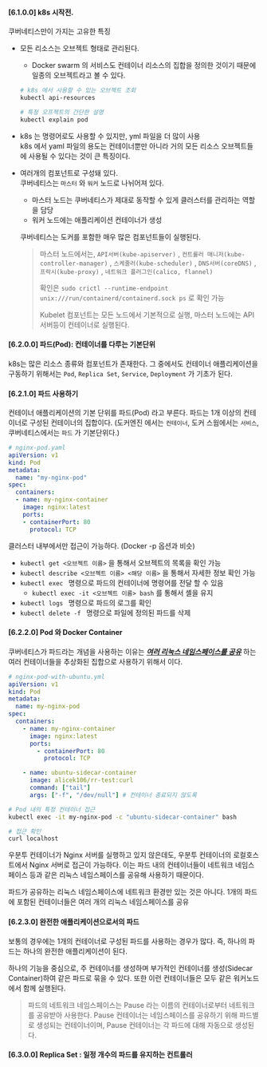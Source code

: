 #### [6.1.0.0] k8s 시작전.
쿠버네티스만이 가지는 고유한 특징
- 모든 리소스는 오브젝트 형태로 관리된다.
  - Docker swarm 의 서비스도 컨테이너 리소스의 집합을 정의한 것이기 때문에 일종의 오브젝트라고 볼 수 있다.
  ``` bash
  # k8s 에서 사용할 수 있는 오브젝트 조회
  kubectl api-resources

  # 특정 오프젝트의 간단한 설명
  kubectl explain pod
  ```
- k8s 는 명령어로도 사용할 수 있지만, yml 파일을 더 많이 사용 <br>
  k8s 에서 yaml 파일의 용도는 컨테이너뿐만 아니라 거의 모든 리소스 오브젝트들에 사용될 수 있다는 것이 큰 특징이다.
- 여러개의 컴포넌트로 구성돼 있다. <br>
    쿠버네티스는 `마스터` 와 `워커` 노드로 나뉘어져 있다. 
    - 마스터 노드는 쿠버네티스가 제대로 동작할 수 있게 클러스터를 관리하는 역할을 담당
    - 워커 노드에는 애플리케이션 컨테이너가 생성

    쿠버네티스는 도커를 포함한 매우 많은 컴포넌트들이 실행된다.
    > 마스터 노드에서는, `API서버(kube-apiserver)` , `컨트롤러 매니저(kube-controller-manager)` , `스케줄러(kube-scheduler)` , `DNS서버(coreDNS)` , `프락시(kube-proxy)` , `네트워크 플러그인(calico, flannel)`
    > 
    > 확인은 `sudo crictl --runtime-endpoint unix:///run/containerd/containerd.sock ps` 로 확인 가능
    >
    > Kubelet 컴포넌트는 모든 노드에서 기본적으로 실행, 마스터 노드에는 API 서버등이 컨테이너로 실행된다.

#### [6.2.0.0] 파드(Pod): 컨테이너를 다루는 기본단위
k8s는 많은 리소스 종류와 컴포넌트가 존재한다. 그 중에서도 컨테이너 애플리케이션을 구동하기 위해서는 `Pod`, `Replica Set`, `Service`, `Deployment` 가 기초가 된다.

#### [6.2.1.0] 파드 사용하기
컨테이너 애플리케이션의 기본 단위를 파드(Pod) 라고 부른다. 파드는 1개 이상의 컨테이너로 구성된 컨테이너의 집합이다.
(도커엔진 에서는 `컨테이너`, 도커 스웜에서는 `서비스`, 쿠버네티스에서는 `파드` 가 기본단위다.)

``` yaml
# nginx-pod.yaml
apiVersion: v1
kind: Pod
metadata: 
  name: "my-nginx-pod"
spec:
  containers:
  - name: my-nginx-container
    image: nginx:latest
    ports:
    - containerPort: 80
      protocol: TCP
``` 

클러스터 내부에서만 접근이 가능하다. (Docker -p 옵션과 비슷)

- `kubectl get <오브젝트 이름>` 을 통해서 오브젝트의 목록을 확인 가능
- `kubectl describe <오브젝트 이름> <해당 이름>` 을 통해서 자세한 정보 확인 가능
- `kubectl exec ` 명령으로 파드의 컨테이너에 명령어를 전달 할 수 있음
  - `kubectl exec -it <오브젝트 이름> bash` 를 통해서 셸을 유지
- `kubectl logs ` 명령으로 파드의 로그를 확인
- `kubectl delete -f ` 명령으로 파일에 정의된 파드를 삭제

#### [6.2.2.0] Pod 와 Docker Container
쿠버네티스가 파드라는 개념을 사용하는 이유는 <u><i>__여러 리눅스 네임스페이스를 공유__</i></u> 하는 여러 컨테이너들을 추상화된 집합으로 사용하기 위해서 이다.

``` yml
# nginx-pod-with-ubuntu.yml
apiVersion: v1
kind: Pod
metadata:
  name: my-nginx-pod
spec:
  containers:
    - name: my-nginx-container
      image: nginx:latest
      ports:
        - containerPort: 80
          protocol: TCP

    - name: ubuntu-sidecar-container
      image: alicek106/rr-test:curl
      command: ["tail"]
      args: ["-f", "/dev/null"] # 컨테이너 종료되지 않도록
```

``` bash
# Pod 내의 특정 컨테이너 접근
kubectl exec -it my-nginx-pod -c "ubuntu-sidecar-container" bash

# 접근 확인
curl localhost
```

우분투 컨테이너가 Nginx 서버를 실행하고 있지 않은데도, 우분투 컨테이너의 로컬호스트에서 Nginx 서버로 접근이 가능하다. 이는 파드 내의 컨테이너들이 네트워크 네임스페이스 등과 같은 리눅스 네임스페이스를 공유해 사용하기 때문이다.

파드가 공유하는 리눅스 네임스페이스에 네트워크 환경만 있는 것은 아니다. 1개의 파드에 포함된 컨테이너들은 여러 개의 리눅스 네임스페이스를 공유


#### [6.2.3.0] 완전한 애플리케이션으로서의 파드
보통의 경우에는 1개의 컨테이너로 구성된 파드를 사용하는 경우가 많다. 즉, 하나의 파드는 하나의 완전한 애플리케이션이 된다.

하나의 기능을 중심으로, 주 컨테이너를 생성하며 부가적인 컨테이너를 생성(Sidecar Container)하여 같은 파드로 묶을 수 있다. 또한 이런 컨테이너들은 모두 같은 워커노드에서 함께 실행된다.

> 파드의 네트워크 네임스페이스는 Pause 라는 이름의 컨테이너로부터 네트워크를 공유받아 사용한다. Pause 컨테이너는 네임스페이스를 공유하기 위해 파드별로 생성되는 컨테이너이며, Pause 컨테이너는 각 파드에 대해 자동으로 생성된다.

#### [6.3.0.0] Replica Set : 일정 개수의 파드를 유지하는 컨트롤러